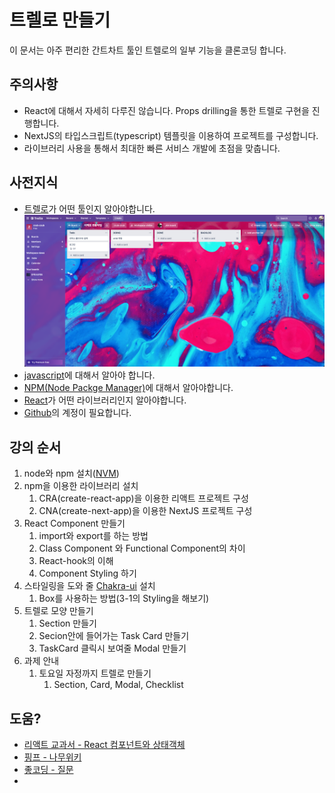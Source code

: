 # 트렐로 만들기

이 문서는 아주 편리한 간트차트 툴인 트렐로의 일부 기능을 클론코딩 합니다.


## 주의사항

- React에 대해서 자세히 다루진 않습니다. Props drilling을 통한 트렐로 구현을 진행합니다.
- NextJS의 타입스크립트(typescript) 템플릿을 이용하여 프로젝트를 구성합니다.
- 라이브러리 사용을 통해서 최대한 빠른 서비스 개발에 초점을 맞춥니다.


## 사전지식

- [트렐로](https://trello.com/)가 어떤 툴인지 알아야합니다.
    ![images](./images/1.png)
- [javascript](https://developer.mozilla.org/ko/docs/Web/JavaScript)에 대해서 알아야 합니다.
- [NPM(Node Packge Manager)](https://namu.wiki/w/npm)에 대해서 알아야합니다.
- [React](https://ko.reactjs.org/)가 어떤 라이브러리인지 알아야합니다.
- [Github](https://github.com/)의 계정이 필요합니다.


## 강의 순서

1. node와 npm 설치([NVM](https://github.com/nvm-sh/nvm))
2. npm을 이용한 라이브러리 설치
   1. CRA(create-react-app)을 이용한 리액트 프로젝트 구성
   2. CNA(create-next-app)을 이용한 NextJS 프로젝트 구성
3. React Component 만들기
   1. import와 export를 하는 방법
   2. Class Component 와 Functional Component의 차이
   3. React-hook의 이해
   4. Component Styling 하기
4. 스타일링을 도와 줄 [Chakra-ui](https://chakra-ui.com/) 설치
   1. Box를 사용하는 방법(3-1의 Styling을 해보기)
5. 트렐로 모양 만들기
   1. Section 만들기
   2. Secion안에 들어가는 Task Card 만들기
   3. TaskCard 클릭시 보여줄 Modal 만들기
6. 과제 안내
   1. 토요일 자정까지 트렐로 만들기
      1. Section, Card, Modal, Checklist


## 도움?

- [리액트 교과서 - React 컴포넌트와 상태객체](https://velog.io/@kyusung/%EB%A6%AC%EC%95%A1%ED%8A%B8-%EA%B5%90%EA%B3%BC%EC%84%9C-React-%EC%BB%B4%ED%8F%AC%EB%84%8C%ED%8A%B8%EC%99%80-%EC%83%81%ED%83%9C-%EA%B0%9D%EC%B2%B4)
- [핑프 - 나무위키](https://namu.wiki/w/%ED%95%91%EA%B1%B0%20%ED%94%84%EB%A6%B0%EC%84%B8%EC%8A%A4)
- [좋코딩 - 질문](https://youtu.be/vf24tP_G_HY?t=389)
- 